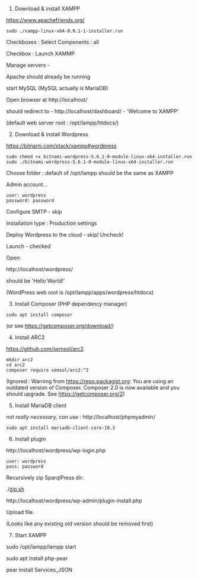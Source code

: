 1. Download & install XAMPP

https://www.apachefriends.org/

```
sudo ./xampp-linux-x64-8.0.1-1-installer.run
```

Checkboxes : Select Components : all

Checkbox : Launch XAMMP

Manage servers -

Apache should already be running

start MySQL (MySQL actually is MariaDB)

Open browser at http://localhost/

should redirect to -
http://localhost/dashboard/ - 'Welcome to XAMPP'

(default web server root : /opt/lampp/htdocs/)

2. Download & install Wordpress

https://bitnami.com/stack/xampp#wordpress

```
sudo chmod +x bitnami-wordpress-5.6.1-0-module-linux-x64-installer.run
sudo ./bitnami-wordpress-5.6.1-0-module-linux-x64-installer.run
```

Choose folder : default of /opt/lampp should be the same as XAMPP

Admin account...

```
user: wordpress
password: password
```

Configure SMTP - skip

Installation type : Production settings

Deploy Wordpress to the cloud - skip!
Uncheck!

Launch - checked

Open:

http://localhost/wordpress/

should be 'Hello World!'

(WordPress web root is /opt/lampp/apps/wordpress/htdocs)

3. Install Composer (PHP dependency manager)
```
sudo apt install composer
```
(or see https://getcomposer.org/download/)


4. Install ARC2

https://github.com/semsol/arc2

```
mkdir arc2
cd arc2
composer require semsol/arc2:^2
```

(Ignored : Warning from https://repo.packagist.org: You are using an outdated version of Composer. Composer 2.0 is now available and you should upgrade. See https://getcomposer.org/2)

5. Install MariaDB client

*not really necessary, can use :*
http://localhost/phpmyadmin/

```
sudo apt install mariadb-client-core-10.3
```

6. Install plugin

http://localhost/wordpress/wp-login.php

```
user: wordpress
pass: password
```

Recursively zip SparqlPress dir:

./[zip.sh](zip.sh)

http://localhost/wordpress/wp-admin/plugin-install.php

Upload file.

(Looks like any existing old version should be removed first)

7. Start XAMPP

sudo /opt/lampp/lampp start

sudo apt install php-pear

pear install Services_JSON
